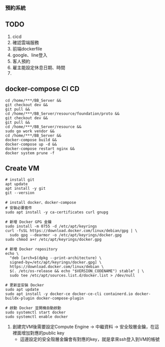 ### 預約系統

## TODO
1. cicd
2. 確認雲端服務
3. 前端dockerfile
4. google、line登入
5. 客人預約 
6. 雇主能設定休息日期、時間
7. 

## docker-compose CI CD
```shell
cd /home/***/BB_Server &&
git checkout dev &&
git pull &&
cd /home/***/BB_Server/resource/foundation/proto &&
git checkout dev &&
git pull &&
cd /home/***/BB_Server/resource &&
sudo go work vendor &&
cd /home/***/BB_Server &&
docker-compose build &&
docker-compose up -d &&
docker-compose restart nginx &&
docker system prune -f
```

## Create VM
```shell
# install git
apt update
apt install -y git
git --version

# install docker、docker-compose
# 安裝必要套件
sudo apt install -y ca-certificates curl gnupg

# 新增 Docker GPG 金鑰
sudo install -m 0755 -d /etc/apt/keyrings
curl -fsSL https://download.docker.com/linux/debian/gpg | \
  sudo gpg --dearmor -o /etc/apt/keyrings/docker.gpg
sudo chmod a+r /etc/apt/keyrings/docker.gpg

# 新增 Docker repository
echo \
  "deb [arch=$(dpkg --print-architecture) \
  signed-by=/etc/apt/keyrings/docker.gpg] \
  https://download.docker.com/linux/debian \
  $(. /etc/os-release && echo "$VERSION_CODENAME") stable" | \
  sudo tee /etc/apt/sources.list.d/docker.list > /dev/null

# 更新並安裝 Docker
sudo apt update
sudo apt install -y docker-ce docker-ce-cli containerd.io docker-buildx-plugin docker-compose-plugin

# 啟動 Docker 並開機自動啟動
sudo systemctl start docker
sudo systemctl enable docker
```

1. 創建完VM後需要設定Compute Engine -> 中繼資料 -> 安全殼層金鑰，在這裡面增加對應的public key
    - 這邊設定的安全殼層金鑰會有對應的key，就是拿來ssh登入到VM的帳號
